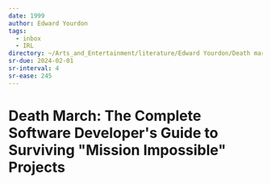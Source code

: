 ```yaml
---
date: 1999
author: Edward Yourdon
tags:
  - inbox
  - IRL
directory: ~/Arts_and_Entertainment/literature/Edward Yourdon/Death march_ the complete software developer's guide to surviving _mission impossible_ projects (2375)/
sr-due: 2024-02-01
sr-interval: 4
sr-ease: 245
---
```

# Death March: The Complete Software Developer's Guide to Surviving "Mission Impossible" Projects

